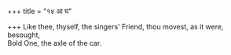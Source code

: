 +++
title = "१४ आ घ"

+++
Like thee, thyself, the singers' Friend, thou movest, as it were, besought,  
     Bold One, the axle of the car.